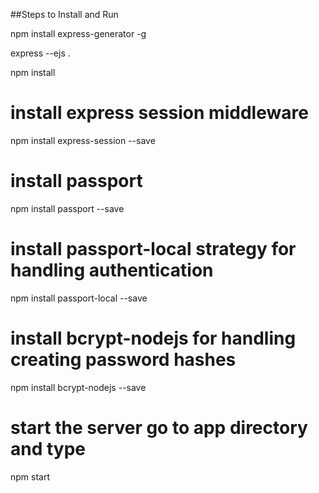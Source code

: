 ##Steps to Install and Run

npm install express-generator -g

express --ejs .

npm install

# install express session middleware
npm install express-session --save

# install passport
npm install passport --save

# install passport-local strategy for handling authentication
npm install passport-local --save

# install bcrypt-nodejs for handling creating password hashes
npm install bcrypt-nodejs --save

# start the server go to app directory and type
npm start
